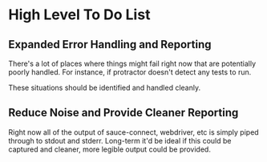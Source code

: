 High Level To Do List
=======

## Expanded Error Handling and Reporting

There's a lot of places where things might fail right now that are potentially poorly handled.  For instance,
if protractor doesn't detect any tests to run.

These situations should be identified and handled cleanly.

## Reduce Noise and Provide Cleaner Reporting

Right now all of the output of sauce-connect, webdriver, etc is simply piped through to stdout and
stderr.  Long-term it'd be ideal if this could be captured and cleaner, more legible output
could be provided.
